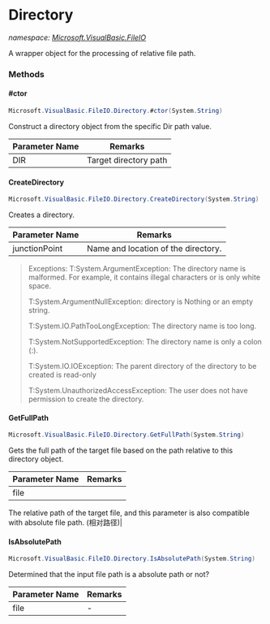﻿# Directory
_namespace: [Microsoft.VisualBasic.FileIO](./index.md)_

A wrapper object for the processing of relative file path.



### Methods

#### #ctor
```csharp
Microsoft.VisualBasic.FileIO.Directory.#ctor(System.String)
```
Construct a directory object from the specific Dir path value.

|Parameter Name|Remarks|
|--------------|-------|
|DIR|Target directory path|


#### CreateDirectory
```csharp
Microsoft.VisualBasic.FileIO.Directory.CreateDirectory(System.String)
```
Creates a directory.

|Parameter Name|Remarks|
|--------------|-------|
|junctionPoint|Name and location of the directory.|

> 
>  Exceptions:
>    T:System.ArgumentException:
>      The directory name is malformed. For example, it contains illegal characters
>      or is only white space.
> 
>    T:System.ArgumentNullException:
>      directory is Nothing or an empty string.
> 
>    T:System.IO.PathTooLongException:
>      The directory name is too long.
> 
>    T:System.NotSupportedException:
>      The directory name is only a colon (:).
> 
>    T:System.IO.IOException:
>      The parent directory of the directory to be created is read-only
> 
>    T:System.UnauthorizedAccessException:
>      The user does not have permission to create the directory.
>  

#### GetFullPath
```csharp
Microsoft.VisualBasic.FileIO.Directory.GetFullPath(System.String)
```
Gets the full path of the target file based on the path relative to this directory object.

|Parameter Name|Remarks|
|--------------|-------|
|file|
 The relative path of the target file, and this parameter is also compatible with absolute file path.
 (相对路径)|


#### IsAbsolutePath
```csharp
Microsoft.VisualBasic.FileIO.Directory.IsAbsolutePath(System.String)
```
Determined that the input file path is a absolute path or not?

|Parameter Name|Remarks|
|--------------|-------|
|file|-|



